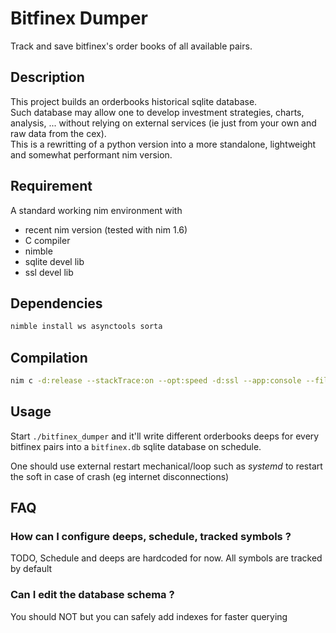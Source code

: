 # Bitfinex Dumper
Track and save bitfinex's order books of all available pairs.

## Description
This project builds an orderbooks historical sqlite database.  
Such database may allow one to develop investment strategies, charts, analysis, ... without relying on external services (ie just from your own and raw data from the cex).  
This is a rewritting of a python version into a more standalone, lightweight and somewhat performant nim version. 

## Requirement
A standard working nim environment with
- recent nim version (tested with nim 1.6)
- C compiler
- nimble
- sqlite devel lib
- ssl devel lib

## Dependencies
```sh
nimble install ws asynctools sorta
```

## Compilation
```sh
nim c -d:release --stackTrace:on --opt:speed -d:ssl --app:console --filenames:canonical -o:bitfinex_dumper .\src\main.nim
```

## Usage
Start `./bitfinex_dumper` and it'll write different orderbooks deeps for every bitfinex pairs into a `bitfinex.db` sqlite database on schedule.  

One should use external restart mechanical/loop such as *systemd* to restart the soft in case of crash (eg internet disconnections)


## FAQ
### How can I configure deeps, schedule, tracked symbols ?
TODO, Schedule and deeps are hardcoded for now.
All symbols are tracked by default
### Can I edit the database schema ?
You should NOT but you can safely add indexes for faster querying
